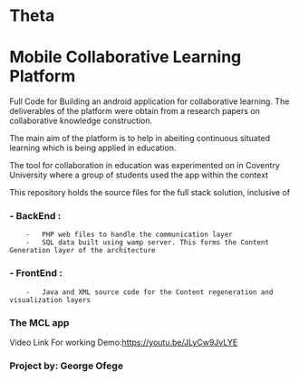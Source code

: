 # Theta
# Mobile Collaborative Learning Platform

Full Code for Building an android application for collaborative learning. 
The deliverables of the platform were obtain from a research papers on collaborative knowledge construction.


The main aim of the platform is to help in abeiting continuous situated learning which is being applied in education.

The tool for collaboration in education was experimented on in Coventry University where a group of students used the app within the context

This repository holds the source files for the full stack solution, inclusive of

### -   BackEnd :
        -   PHP web files to handle the communication layer
        -   SQL data built using wamp server. This forms the Content Generation layer of the architecture
### -   FrontEnd :
        -   Java and XML source code for the Content regeneration and visualization layers
        
        
### The MCL app

Video Link For working Demo:https://youtu.be/JLyCw9JvLYE












###                                                  Project by: George Ofege
